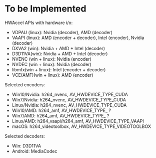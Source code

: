 # To be Implemented

HWAccel APIs with hardware i/o:

* VDPAU (linux): Nvidia (decoder), AMD (decoder)
* VAAPI (linux): AMD (encoder + decoder), Intel (encoder), Nvidia (decoder)
* DXVA2 (win): Nvidia + AMD + Intel (decoder)
* D3D11VA(win): Nvidia + AMD + Intel (decoder)
* NVENC (win + linux): Nvidia (encoder)
* NVDEC (win + linux): Nvidia (decoder)
* libmfx(win + linux): Intel (encoder + decoder)
* VCE(AMF)(win + linux): AMD (encoder)

Selected encoders:

* Win10/Nvidia: h264_nvenc, AV_HWDEVICE_TYPE_CUDA
* Win7/Nvidia: h264_nvenc, AV_HWDEVICE_TYPE_CUDA
* Linux/Nvidia: h264_nvenc, AV_HWDEVICE_TYPE_CUDA
* Win10/AMD: h264_amf, AV_HWDEVICE_TYPE_ ?
* Win7/AMD: h264_amf, AV_HWDEVICE_TYPE_ ?
* Linux/AMD: h264_vaapi/h264_amf, AV_HWDEVICE_TYPE_VAAPI
* macOS: h264_videotoolbox, AV_HWDEVICE_TYPE_VIDEOTOOLBOX

Selected decoders:

* Win: D3D11VA
* Android: MediaCodec

